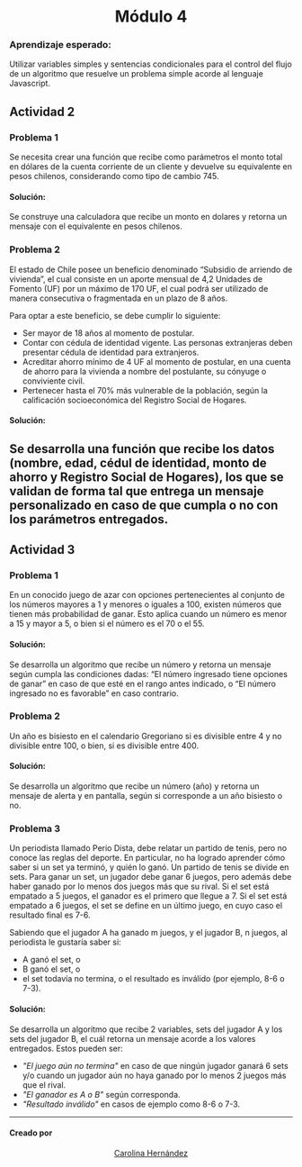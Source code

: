 <h1 align=center > Módulo 4 </h1>

### Aprendizaje esperado:
Utilizar variables simples y sentencias condicionales para el control del flujo de un algoritmo que resuelve un problema simple acorde al lenguaje Javascript.

## Actividad 2
### Problema 1
Se necesita crear una función que recibe como parámetros el monto total en dólares de la cuenta corriente de un cliente y devuelve su equivalente en pesos chilenos,  considerando como tipo de cambio 745.

#### Solución:
Se construye una calculadora que recibe un monto en dolares y retorna un mensaje con el equivalente en pesos chilenos.

### Problema 2
El estado de Chile posee un beneficio denominado “Subsidio de arriendo de vivienda”, el cual consiste en un aporte mensual de 4,2 Unidades de Fomento (UF) por un máximo de 170 UF, el cual podrá ser utilizado de manera consecutiva o fragmentada en un plazo de 8 años.

Para optar a este beneficio, se debe cumplir lo siguiente:
- Ser mayor de 18 años al momento de postular.
- Contar con cédula de identidad vigente. Las personas extranjeras deben presentar cédula de identidad para extranjeros.
- Acreditar ahorro mínimo de 4 UF al momento de postular, en una cuenta de ahorro para la vivienda a nombre del postulante, su cónyuge o conviviente civil.
- Pertenecer hasta el 70% más vulnerable de la población, según la calificación socioeconómica del Registro Social de Hogares.

#### Solución:
Se desarrolla una función que recibe los datos (nombre, edad, cédul de identidad, monto de ahorro y Registro Social de Hogares), los que se validan de forma tal que entrega un mensaje personalizado en caso de que cumpla o no con los parámetros entregados.
----

## Actividad 3
### Problema 1
En un conocido juego de azar con opciones pertenecientes al conjunto de los números mayores a 1 y menores o iguales a 100, existen números que tienen más probabilidad de ganar. Esto aplica cuando un número es menor a 15 y mayor a 5, o bien si el número es el 70 o el 55.
#### Solución:
Se desarrolla un algoritmo que recibe un número y retorna un mensaje según cumpla las condiciones dadas: “El número ingresado tiene opciones de ganar” en caso de que esté en el rango antes indicado, o “El número ingresado no es favorable” en caso contrario.

### Problema 2
Un año es bisiesto en el calendario Gregoriano si es divisible entre 4 y no divisible entre 100, o bien, si es divisible entre 400.
#### Solución: 
Se desarrolla un algoritmo que recibe un número (año) y retorna un mensaje de alerta y en pantalla, según si corresponde a un año bisiesto o no. 

### Problema 3
Un periodista llamado Perio Dista, debe relatar un partido de tenis, pero no conoce las reglas del deporte. En particular, no ha logrado aprender cómo saber si un set ya terminó, y quién lo ganó.
Un partido de tenis se divide en sets. Para ganar un set, un jugador debe ganar 6 juegos, pero además debe haber ganado por lo menos dos juegos más que su rival. Si el set está empatado a 5 juegos, el ganador es el  primero que llegue a 7. Si el set está empatado a 6 juegos, el set se define en un último juego, en cuyo caso el resultado final es 7-6.

Sabiendo que el jugador A ha ganado m juegos, y el jugador B, n juegos, al periodista le gustaría saber si:
- A ganó el set, o
- B ganó el set, o
- el set todavía no termina, o el resultado es inválido (por ejemplo, 8-6 o 7-3).

#### Solución:
Se desarrolla un algoritmo que recibe 2 variables, sets del jugador A y los sets del jugador B, el cuál retorna un mensaje acorde a los valores entregados. Estos pueden ser:

- *"El juego aún no termina"* en caso de que ningún jugador ganará 6 sets y/o cuando un jugador aún no haya ganado por lo menos 2 juegos más que el rival.
- *"El ganador es A o B"* según corresponda.
- *"Resultado inválido"* en casos de ejemplo como 8-6 o 7-3.
  
----

#### Creado por
<p align="center"> 
  <a href="https://github.com/CaroHernz">Carolina Hernández</a>
</p>
